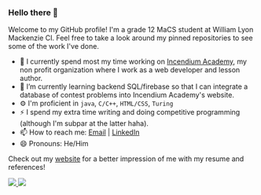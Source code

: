 ### Hello there 👋

<!--
**thejammerr/thejammerr** is a ✨ _special_ ✨ repository because its `README.md` (this file) appears on your GitHub profile.

Here are some ideas to get you started:


- 👯 I’m looking to collaborate on ...
- 🤔 I’m looking for help with ...
- 💬 Ask me about ...


-->

Welcome to my GitHub profile! I'm a grade 12 MaCS student at William Lyon Mackenzie CI. Feel free to take a look around my pinned repositories to see some of the work I've done.

- 🔭 I currently spend most my time working on [Incendium Academy](https://github.com/IncendiumAcademy/IncendiumAcademy), my non profit organization where I work as a web developer and lesson author.
- 🌱 I’m currently learning backend SQL/firebase so that I can integrate a database of contest problems into Incendium Academy's website.
- ⚙️ I'm proficient in `java`, `C/C++`, `HTML/CSS`, `Turing`
- ⚡ I spend my extra time writing and doing competitive programming (although I'm subpar at the latter haha). 
- 📫 How to reach me: [Email](jaepark.g@gmail.com) | [LinkedIn](https://www.linkedin.com/in/jae-gwan-park-604921189/)
- 😄 Pronouns: He/Him

Check out my [website](https://jaegwanpark.ca) for a better impression of me with my resume and references!

<!-- [![thejammerr's github stats](https://github-readme-stats.vercel.app/api?username=thejammerr&show_icons=true&theme=tokyonight)](https://github.com/anuraghazra/github-readme-stats)

[![Languages](https://github-readme-stats.vercel.app/api/top-langs/?username=thejammerr&layout=compact&theme=tokyonight)](https://github.com/anuraghazra/github-readme-stats) -->

<a href="https://github.com/anuraghazra/github-readme-stats">
  <img align="start" src="https://github-readme-stats.vercel.app/api?username=thejammerr&show_icons=true&theme=algolia&hide=prs&line_height=24" />
</a>
<a href="https://github.com/anuraghazra/github-readme-stats">
  <img align="end" src="https://github-readme-stats.vercel.app/api/top-langs/?username=thejammerr&layout=compact&theme=algolia" />
</a>
